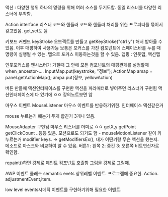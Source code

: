 액션 : 다양한 행위
하나의 명령을 위해 여러 소스를 두기도함. 동일 리스너를 다양한 리스너에 부착함.

Action interface
리스너 코드와 핸들러 코드와 핸들러 처리를 위한 프로퍼티를 묶어서 갖고있음.
get,set도 됨

키보드 커멘드
keyStroke 오브젝트를 만들고 getKeyStroke("ctrl y") 해서 받아올 수 있음. 이후 매핑하여 사용가능
보통은 포커스를 가진 컴포넌트에 스페이스바를 누를 때 명령이 실행될 수 있는. 탭으로 포커스 이동하는것을 할 수 있음.
맵핑 : 인풋맵, 액션맵

인풋포커스를 앤시스터가 가질때 그 안에 모든 컴포넌트의 매핑관게를 설정할때 when_ancestor-....
InputMap.put(keystroke, "정보");
ActionMap amap = panel.getActionMap();
ampa.put(정보, yellowAction)

버튼 만들때 액션인터페이스를 구현한 액션을 파라매터로 넣어주면 리스너가 구현됨
액션인터페이스에 다 있기에 ㅇㅇ
강의노트보면 암

마우스 이벤트
MouseListener 마우스 이벤트를 반응하기위한. 인터페이스 액션같은거

mouse 누르는거 떄는거 두개 합친거 3개나 있음.

MouseAdapter 구현됨 마우스 리스너를 더미로 ㅇㅇ
getX,y getPoint getClickCount ..등등 있음.
모션으로도 되기도 함 - mouseMotionListener
같이 키 누르는거 modifier keys. -> getModifiersEx(), 내가 어떤키랑 무슨 액션을 했는지. 메소드로 마스크와 비교하여 알 수 있음.
버튼1 : 왼쪽 2: 중간 3: 오른쪽
비트연산자로 확인함.

repaint()하면 강제로 페인트 컴포넌트 호출함 그림을 강제로 그릴때.

AWP 이벤트 클래스
semantic evets 상위레벨 이벤트. 프로그램에 중요한. Action. adjustmentEvent,item.

low level events시메틱 이벤트를 구현하기위해 필요한 이벤트.
